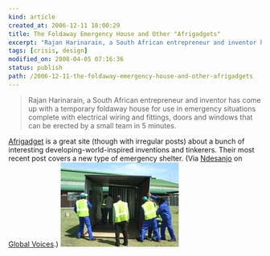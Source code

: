 ```yaml
---
kind: article
created_at: 2006-12-11 18:00:29
title: The Foldaway Emergency House and Other "Afrigadgets"
excerpt: "Rajan Harinarain, a South African entrepreneur and inventor has come up with a temporary foldaway house for use in emergency situations"
tags: [crisis, design]
modified_on: 2008-04-05 07:16:36
status: publish 
path: /2006-12-11-the-foldaway-emergency-house-and-other-afrigadgets
---
```


<blockquote class="large">Rajan Harinarain, a South African entrepreneur and inventor has come up with a temporary foldaway house for use in emergency situations complete with electrical wiring and fittings, doors and windows that can be erected by a small team in 5 minutes.</blockquote><a href="http://Afrigadget.com">Afrigadget</a> is a great site (though with irregular posts) about a bunch of interesting developing-world-inspired inventions and tinkerers. Their most recent post covers a new type of emergency shelter. (Via <a href="http://jikomboe.com">Ndesanjo</a> on <a href="http://www.globalvoices.com">Global Voices</a>.)

<img src="/images/foldaway_house.jpg" alt="Foldaway House" height="168" width="235">
